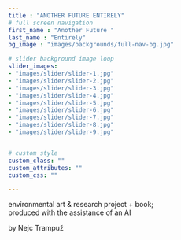 ```yaml
---
title : "ANOTHER FUTURE ENTIRELY"
# full screen navigation
first_name : "Another Future "
last_name : "Entirely"
bg_image : "images/backgrounds/full-nav-bg.jpg"

# slider background image loop
slider_images:
- "images/slider/slider-1.jpg"
- "images/slider/slider-2.jpg"
- "images/slider/slider-3.jpg"
- "images/slider/slider-4.jpg"
- "images/slider/slider-5.jpg"
- "images/slider/slider-6.jpg"
- "images/slider/slider-7.jpg"
- "images/slider/slider-8.jpg"
- "images/slider/slider-9.jpg"


# custom style
custom_class: "" 
custom_attributes: "" 
custom_css: ""

---
```

environmental art & research project + book; 
<br>
produced with the assistance of an AI

by Nejc Trampuž
